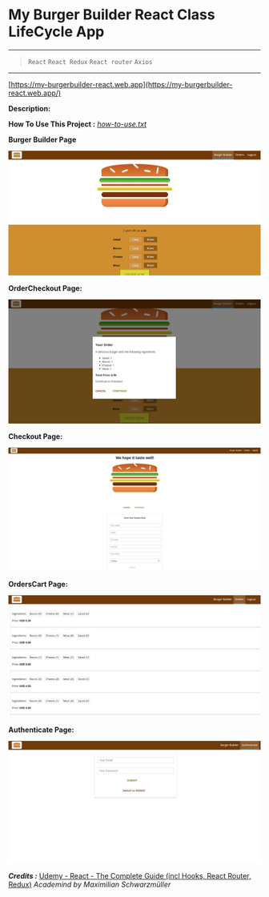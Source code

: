 # My Burger Builder React Class LifeCycle App
---

> `React` `React Redux` `React router` `Axios`

---
[https://my-burgerbuilder-react.web.app](https://my-burgerbuilder-react.web.app/)




**Description:**

**How To Use This Project :**  *[how-to-use.txt](/my-burger-builder-react-ClassLifecycle/how-to-use.txt)*

**Burger Builder Page**

![BurgerBuilder Page](/my-burger-builder-react-ClassLifecycle/webpages/burgerbuilder1.JPG)

**OrderCheckout Page:**

![OrderCheckout Page](/my-burger-builder-react-ClassLifecycle/webpages/ordercheckout.JPG)

**Checkout Page:**

![Checkout Page](/my-burger-builder-react-ClassLifecycle/webpages/checkout.JPG)

**OrdersCart Page:**

![OrdersCart Page](/my-burger-builder-react-ClassLifecycle/webpages/order.JPG)

**Authenticate Page:**

![Authenticate Page](/my-burger-builder-react-ClassLifecycle/webpages/authenticate.JPG)

***Credits :*** [ Udemy - React - The Complete Guide (incl Hooks, React Router, Redux)](https://www.udemy.com/course/react-the-complete-guide-incl-redux/) *Academind by Maximilian Schwarzmüller*
